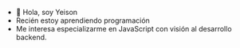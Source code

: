 - 👋 Hola, soy Yeison
- Recién estoy aprendiendo programación
- Me interesa especializarme en JavaScript con visión al desarrollo backend.

<!---
Empty0mind/Empty0mind is a ✨ special ✨ repository because its `README.md` (this file) appears on your GitHub profile.
You can click the Preview link to take a look at your changes.
--->
